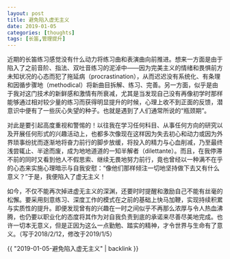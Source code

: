 ```yaml
---
layout: post
title: 避免陷入虚无主义
date: 2019-01-05
categories: [thoughts]
tags: [长笛,管理提升]
---
```


近期的长笛练习感觉没有什么动力将练习曲和表演曲向前推进。想来一方面是由于陷入了之前音阶、指法、双吐音练习的泥淖中——因为完美主义的情绪和畏惧前方未知状况的心态而犯了拖延病（procrastination），从而迟迟没有系统化、有条理和因循步骤地（methodical）将新曲目拆解、练习、完善。另一方面，似乎是由于我对这门技术的新鲜感和激情有所衰减，尤其是当发现自己没有再像初学时那样能够通过相对较少量的练习而获得明显提升的时候，心理上收不到正面的反馈，潜意识中便有了一些灰心失望的种子。也就是遇到了人们通常所说的“瓶颈期”。

对此是要引起高度重视和警惕的！以往我在学习任何科目、从事任何方向的研究以及开展任何形式的兴趣活动上，也都多次像现在这样因为失去初心和动力或因为外界琐事纷扰而逐渐地将奋力前行的脚步放缓，将投入的精力与心血削减，乃至最终浅尝辄止、半途而废，成为地地道道的一知半解者（dilettante）。而且，在我停滞不前的同时又看到他人不假思索、继续无畏地努力前行，竟也曾经以一种满不在乎的心态来实施心理暗示与自我安慰：“像他们那样倾注一切地坚持做下去又有什么意义？”于是，我便陷入了虚无主义！

如今，不仅不能再次掉进虚无主义的深渊，还要时时提醒和激励自己不能有丝毫的松懈。要采用刻意练习、深度工作的模式在之前的基础上快马加鞭，实现持续积累与实质性的提升。即便发现曾有的兴趣在一时之间似乎不再那么浓厚与令人热血沸腾，也仍要以职业化的态度将其作为对自我负责到底的承诺来尽善尽美地完成。也许一切本无意义，但是正因为这么一点勤勉、踏实的精神，才令世界与生命有了意义。（写于2018/2/12，修改于2019/1/5）

{{ "2019-01-05-避免陷入虚无主义" | backlink }}
